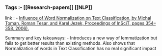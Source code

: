 ### Tags :-  [[Research-papers]]   [[NLP]]

link : - [Influence of Word Normalization on Text Classification, by Michal Toman, Roman Tesar, and Karel Jezek, Proceedings of InSciT, pages 354–358, 2006).](https://www.researchgate.net/publication/250030718_Influence_of_Word_Normalization_on_Text_Classification)

Summary  and key takeaways: - Introduces a new way of lemmatization but fails to get better results than existing methods. Also shows that Normalization of words in Text Classification has no real significant impact 

